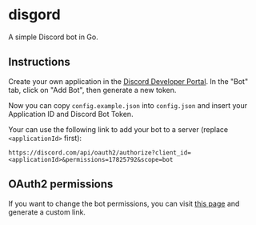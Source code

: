 # disgord
A simple Discord bot in Go. 

## Instructions
Create your own application in the [Discord Developer Portal](https://discord.com/developers/applications).
In the "Bot" tab, click on "Add Bot", then generate a new token.

Now you can copy `config.example.json` into `config.json` and insert your Application ID and Discord Bot Token.

Your can use the following link to add your bot to a server (replace `<applicationId>` first):
```
https://discord.com/api/oauth2/authorize?client_id=<applicationId>&permissions=17825792&scope=bot
```

## OAuth2 permissions
If you want to change the bot permissions, you can visit [this page](https://discordapi.com/permissions.html#17825792) and generate a custom link.

